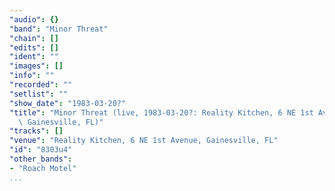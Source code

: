 ```yaml
---
"audio": {}
"band": "Minor Threat"
"chain": []
"edits": []
"ident": ""
"images": []
"info": ""
"recorded": ""
"setlist": ""
"show_date": "1983-03-20?"
"title": "Minor Threat (live, 1983-03-20?: Reality Kitchen, 6 NE 1st Avenue,\
  \ Gainesville, FL)"
"tracks": []
"venue": "Reality Kitchen, 6 NE 1st Avenue, Gainesville, FL"
"id": "8303u4"
"other_bands":
- "Roach Motel"
...
```

